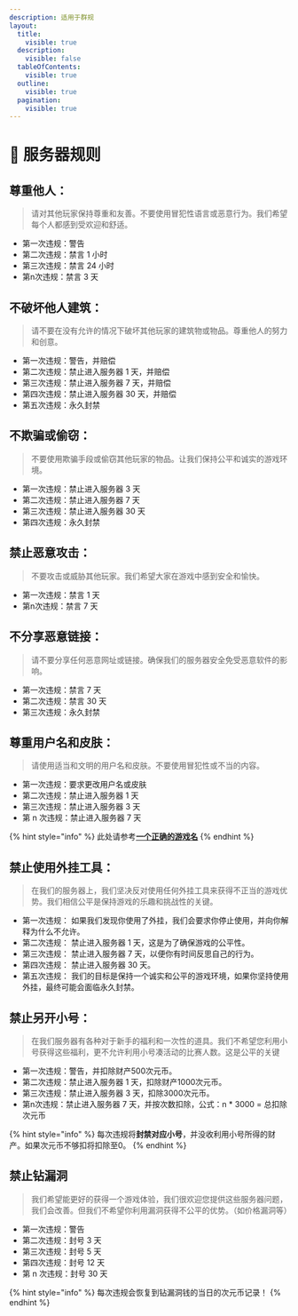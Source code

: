 ```yaml
---
description: 适用于群规
layout:
  title:
    visible: true
  description:
    visible: false
  tableOfContents:
    visible: true
  outline:
    visible: true
  pagination:
    visible: true
---
```


# 📃 服务器规则

## 尊重他人：

> 请对其他玩家保持尊重和友善。不要使用冒犯性语言或恶意行为。我们希望每个人都感到受欢迎和舒适。

* 第一次违规：警告
* 第二次违规：禁言 1 小时
* 第三次违规：禁言 24 小时
* 第n次违规：禁言 3 天

## 不破坏他人建筑：

> 请不要在没有允许的情况下破坏其他玩家的建筑物或物品。尊重他人的努力和创意。

* 第一次违规：警告，并赔偿
* 第二次违规：禁止进入服务器 1 天，并赔偿
* 第三次违规：禁止进入服务器 7 天，并赔偿
* 第四次违规：禁止进入服务器 30 天，并赔偿
* 第五次违规：永久封禁

## 不欺骗或偷窃：

> 不要使用欺骗手段或偷窃其他玩家的物品。让我们保持公平和诚实的游戏环境。

* 第一次违规：禁止进入服务器 3 天
* 第二次违规：禁止进入服务器 7 天
* 第三次违规：禁止进入服务器 30 天
* 第四次违规：永久封禁

## 禁止恶意攻击：

> 不要攻击或威胁其他玩家。我们希望大家在游戏中感到安全和愉快。

* 第一次违规：禁言 1 天
* 第n次违规：禁言 7 天

## 不分享恶意链接：

> 请不要分享任何恶意网址或链接。确保我们的服务器安全免受恶意软件的影响。

* 第一次违规：禁言 7 天
* 第二次违规：禁言 30 天
* 第三次违规：永久封禁

## 尊重用户名和皮肤：

> 请使用适当和文明的用户名和皮肤。不要使用冒犯性或不当的内容。

* 第一次违规：要求更改用户名或皮肤
* 第二次违规：禁止进入服务器 1 天
* 第三次违规：禁止进入服务器 3 天
* 第 n 次违规：禁止进入服务器 7 天&#x20;

{% hint style="info" %}
此处请参考[**一个正确的游戏名**](../gai-shu/yi-ge-zheng-que-de-you-xi-ming.md#4.-bi-mian-min-gan-nei-rong)
{% endhint %}

## 禁止使用外挂工具：

> 在我们的服务器上，我们坚决反对使用任何外挂工具来获得不正当的游戏优势。我们相信公平是保持游戏的乐趣和挑战性的关键。

* 第一次违规： 如果我们发现你使用了外挂，我们会要求你停止使用，并向你解释为什么不允许。
* 第二次违规： 禁止进入服务器 1 天，这是为了确保游戏的公平性。
* 第三次违规： 禁止进入服务器 7 天，以便你有时间反思自己的行为。
* 第四次违规： 禁止进入服务器 30 天。
* 第五次违规： 我们的目标是保持一个诚实和公平的游戏环境，如果你坚持使用外挂，最终可能会面临永久封禁。

## 禁止另开小号：

> 在我们服务器有各种对于新手的福利和一次性的道具。我们不希望您利用小号获得这些福利，更不允许利用小号凑活动的比赛人数。这是公平的关键

* 第一次违规：警告，并扣除财产500次元币。
* 第二次违规：禁止进入服务器 1 天，扣除财产1000次元币。
* 第三次违规：禁止进入服务器 3 天，扣除3000次元币。
* 第n次违规：禁止进入服务器 7 天，并按次数扣除，公式：n \* 3000 = 总扣除次元币&#x20;

{% hint style="info" %}
每次违规将**封禁对应小号**，并没收利用小号所得的财产。如果次元币不够扣将扣除至0。
{% endhint %}

## 禁止钻漏洞

> 我们希望能更好的获得一个游戏体验，我们很欢迎您提供这些服务器问题，我们会改善。但我们不希望你利用漏洞获得不公平的优势。（如价格漏洞等）

* 第一次违规：警告
* 第二次违规：封号 3 天
* 第三次违规：封号 5 天
* 第四次违规：封号 12 天
* 第 n 次违规：封号 30 天

{% hint style="info" %}
每次违规会恢复到钻漏洞钱的当日的次元币记录！
{% endhint %}
